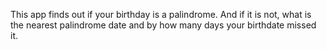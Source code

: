 This app finds out if your birthday is a palindrome. And if it is not, what is the nearest palindrome date
and by how many days your birthdate missed it.
